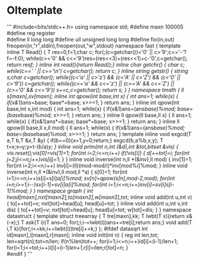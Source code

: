 # OItemplate
'''
#include<bits/stdc++.h>
using namespace std;
#define maxn 100005
#define reg register  
#define ll long long
#define ull unsigned long long 
#define fio(in,out) freopen(in,"r",stdin),freopen(out,"w",stdout)
namespace fast
{
	template<class T>
	inline T Read()
	{
	    T res=0,f=1;char c;
	    for(;(c=getchar())<'0' || c>'9';c=='-'?f=-f:0);
	    while(c>='0' && c<='9')res=(res<<3)+(res<<1)+c-'0',c=getchar();
	    return res*f;
	}
	inline int read(){return Read<int>();}
	inline char getchr()
	{
		char c;
		while(c==' ' || c=='\n')
	        c=getchar();
	    return c;
	}
	inline string getstr()
	{
	    string s;char c=getchar();
	    while((c<'a' || c>'z') && (c<'A' || c>'Z') && (c<'0' || c>'9'))
	        c=getchar();
	    while((c>='a' && c<='z') || (c>='A' && c<='Z') || (c>='0' && c<='9'))
	        s+=c,c=getchar();
	    return s;
	}
}
namespace tmath
{
	ll s[maxn],sv[maxn];
	inline int qpow(int base,int x)
	{
		int ans=1;
		while(x)
		{
			if(x&1)ans*=base;
			base*=base;
			x>>=1;
		}
		return ans;
	}
	inline int qpow(int base,int x,int mod)
	{
		int ans=1;
		while(x)
		{
			if(x&1)ans=(ans*base)%mod;
			base=(base*base)%mod;
			x>>=1;
		}
		return ans;
	}
	inline ll qpow(ll base,ll x)
	{
		ll ans=1;
		while(x)
		{
			if(x&1)ans*=base;
			base*=base;
			x>>=1;
		}
		return ans;
	}
	inline ll qpow(ll base,ll x,ll mod)
	{
		ll ans=1;
		while(x)
		{
			if(x&1)ans=(ans*base)%mod;
			base=(base*base)%mod;
			x>>=1;
		}
		return ans;
	}
	template<class T>
	inline void exgcd(T a,T b,T &x,T &y)
	{
		if(b==0){x=1,y=0;return;}
		exgcd(b,a%b,x,y);
		T t=x;x=y;y=t-(b/a)*y;
	}
	inline void prim(int n,int *(&d),int &tot,bitset<maxn> &vis)
	{
		vis.reset();vis[0]=vis[1]=1;
		for(int i=2;i<=n;i++)
			if(!vis[i])
			{
				d[++tot]=i;
				for(int j=2;j*i<=n;j++)vis[i*j]=1;
			}
	}
	inline void inverse(int n,ll *(&inv),ll mod)
	{
		inv[1]=1;
		for(int i=2;i<=n;i++)
			inv[i]=(ll)(mod-mod/i)*inv[mod%i]%mod;
	}
	inline void inverse(int n,ll *(&inv),ll mod,ll *a)
	{
		s[0]=1;
		for(int i=1;i<=n;i++)s[i]=s[i]*a[i]%mod;
		sv[n]=qpow(s[n],mod-2,mod);
		for(int i=n;i>=1;i--)sv[i-1]=sv[i]*a[i]%mod;
		for(int i=1;i<=n;i++)inv[i]=sv[i]*s[i-1]%mod;
	}
}
namespace graph
{
	int head[maxn],nxt[maxn*2],to[maxn*2],w[maxn*2],tot;
	inline void add(int u,int v)
	{
		to[++tot]=v;
		nxt[tot]=head[u];
		head[u]=tot;
	}
	inline void add(int u,int v,int dis)
	{
		to[++tot]=v;
		nxt[tot]=head[u];
		head[u]=tot;
		w[tot]=dis;
	}
}
namespace datastruct
{
	template<class T>
	struct treearray
	{
    	T tre[maxn],kk;
    	T lwbt(T x){return x&(-x);}
    	T ask(T i){T ans=0; for(;i;i-=lwbt(i))ans+=tre[i];return ans;}
    	void add(T i,T k){for(;i<=kk;i+=lwbt(i))tre[i]+=k;}
	};
	#ifdef datasqrt 
		int id[maxn],l[maxn],r[maxn];
		inline void init(int n)
		{
			reg int len,tot;
			len=sqrt(n);tot=n/len;
			if(n%len)tot++;
			for(i=1;i<=n;i++)id[i]=(i-1)/len+1;
			for(i=1;i<=tot;i++)l[i]=(i-1)*len+1,r[i]=i*len;r[tot]=n;
		}  
	#endif
} 
'''
